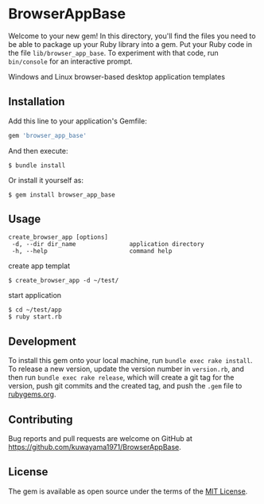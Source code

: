# BrowserAppBase

Welcome to your new gem! In this directory, you'll find the files you need to be able to package up your Ruby library into a gem. Put your Ruby code in the file `lib/browser_app_base`. To experiment with that code, run `bin/console` for an interactive prompt.

Windows and Linux browser-based desktop application templates

## Installation

Add this line to your application's Gemfile:

```ruby
gem 'browser_app_base'
```

And then execute:

    $ bundle install

Or install it yourself as:

    $ gem install browser_app_base

## Usage

    create_browser_app [options]
     -d, --dir dir_name               application directory
     -h, --help                       command help


create app templat

    $ create_browser_app -d ~/test/

start application

    $ cd ~/test/app
    $ ruby start.rb

## Development

To install this gem onto your local machine, run `bundle exec rake install`. To release a new version, update the version number in `version.rb`, and then run `bundle exec rake release`, which will create a git tag for the version, push git commits and the created tag, and push the `.gem` file to [rubygems.org](https://rubygems.org).

## Contributing

Bug reports and pull requests are welcome on GitHub at https://github.com/kuwayama1971/BrowserAppBase.

## License

The gem is available as open source under the terms of the [MIT License](https://opensource.org/licenses/MIT).
